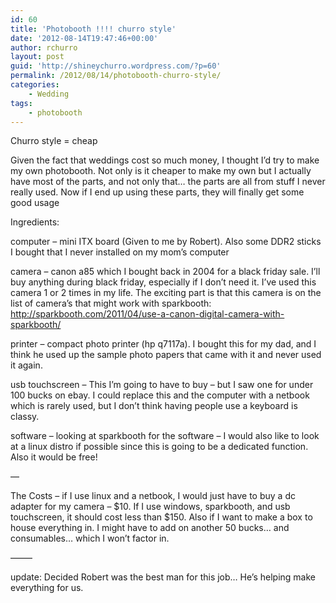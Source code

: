 ```yaml
---
id: 60
title: 'Photobooth !!!! churro style'
date: '2012-08-14T19:47:46+00:00'
author: rchurro
layout: post
guid: 'http://shineychurro.wordpress.com/?p=60'
permalink: /2012/08/14/photobooth-churro-style/
categories:
    - Wedding
tags:
    - photobooth
---
```


Churro style = cheap

Given the fact that weddings cost so much money, I thought I’d try to make my own photobooth. Not only is it cheaper to make my own but I actually have most of the parts, and not only that… the parts are all from stuff I never really used. Now if I end up using these parts, they will finally get some good usage

Ingredients:

computer – mini ITX board (Given to me by Robert). Also some DDR2 sticks I bought that I never installed on my mom’s computer

camera – canon a85 which I bought back in 2004 for a black friday sale. I’ll buy anything during black friday, especially if I don’t need it. I’ve used this camera 1 or 2 times in my life. The exciting part is that this camera is on the list of camera’s that might work with sparkbooth: <http://sparkbooth.com/2011/04/use-a-canon-digital-camera-with-sparkbooth/>

printer – compact photo printer (hp q7117a). I bought this for my dad, and I think he used up the sample photo papers that came with it and never used it again.

usb touchscreen – This I’m going to have to buy – but I saw one for under 100 bucks on ebay. I could replace this and the computer with a netbook which is rarely used, but I don’t think having people use a keyboard is classy.

software – looking at sparkbooth for the software – I would also like to look at a linux distro if possible since this is going to be a dedicated function. Also it would be free!

—

The Costs – if I use linux and a netbook, I would just have to buy a dc adapter for my camera – $10. If I use windows, sparkbooth, and usb touchscreen, it should cost less than $150. Also if I want to make a box to house everything in. I might have to add on another 50 bucks… and consumables… which I won’t factor in.

——–

update: Decided Robert was the best man for this job… He’s helping make everything for us.
